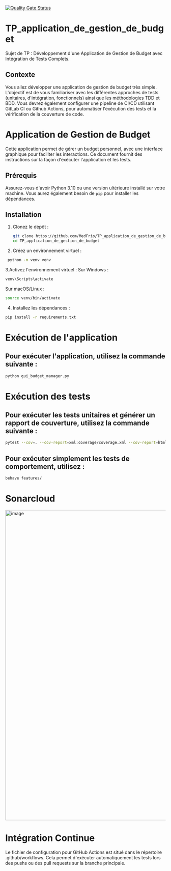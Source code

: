 [![Quality Gate Status](https://sonarcloud.io/api/project_badges/measure?project=MedFrio_TP_application_de_gestion_de_budget&metric=alert_status)](https://sonarcloud.io/summary/new_code?id=MedFrio_TP_application_de_gestion_de_budget)

# TP_application_de_gestion_de_budget
Sujet de TP : Développement d'une Application de Gestion de  Budget avec Intégration de Tests Complets.


## Contexte
Vous allez développer une application de gestion de budget très simple. L'objectif est de vous familiariser avec les différentes approches de tests (unitaires, d'intégration, fonctionnels) ainsi que les méthodologies TDD et BDD. Vous devrez également configurer une pipeline de CI/CD utilisant GitLab CI ou Github Actions,  pour automatiser l'exécution des tests et la vérification de la couverture de code.


# Application de Gestion de Budget

Cette application permet de gérer un budget personnel, avec une interface graphique pour faciliter les interactions. Ce document fournit des instructions sur la façon d'exécuter l'application et les tests.

## Prérequis

Assurez-vous d'avoir Python 3.10 ou une version ultérieure installé sur votre machine. Vous aurez également besoin de `pip` pour installer les dépendances.

## Installation

1. Clonez le dépôt :
   ```bash
   git clone https://github.com/MedFrio/TP_application_de_gestion_de_budget.git
   cd TP_application_de_gestion_de_budget
   ```

2. Créez un environnement virtuel :
  ```bash
   python -m venv venv
   ```
3.Activez l'environnement virtuel :
Sur Windows :
  ```bash
  venv\Scripts\activate
   ```
Sur macOS/Linux :
  ```bash
  source venv/bin/activate
```
4. Installez les dépendances :

  ```bash
  pip install -r requirements.txt
```

# Exécution de l'application
## Pour exécuter l'application, utilisez la commande suivante :

  ```bash
  python gui_budget_manager.py
```
# Exécution des tests
## Pour exécuter les tests unitaires et générer un rapport de couverture, utilisez la commande suivante :
  ```bash
  pytest --cov=. --cov-report=xml:coverage/coverage.xml --cov-report=html:coverage/htmlcov tests
```
## Pour exécuter simplement les tests de comportement, utilisez :
  ```bash
  behave features/
```


# Sonarcloud

<img width="975" alt="image" src="https://github.com/user-attachments/assets/d68d30eb-7909-48d8-ae8e-1bd21edecd29">


# Intégration Continue
Le fichier de configuration pour GitHub Actions est situé dans le répertoire .github/workflows. Cela permet d'exécuter automatiquement les tests lors des pushs ou des pull requests sur la branche principale.

